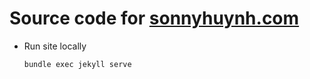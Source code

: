 # Source code for [sonnyhuynh.com](https://www.sonnyhuynh.com)

- Run site locally

      bundle exec jekyll serve
